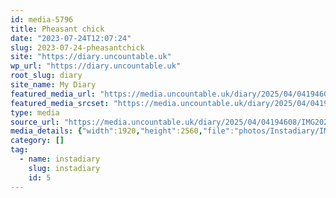 ```yaml
---
id: media-5796
title: Pheasant chick
date: "2023-07-24T12:07:24"
slug: 2023-07-24-pheasantchick
site: "https://diary.uncountable.uk"
wp_url: "https://diary.uncountable.uk"
root_slug: diary
site_name: My Diary
featured_media_url: "https://media.uncountable.uk/diary/2025/04/04194608/IMG20230724130724-scaled.webp"
featured_media_srcset: "https://media.uncountable.uk/diary/2025/04/04194608/IMG20230724130724-225x300.webp 225w, https://media.uncountable.uk/diary/2025/04/04194608/IMG20230724130724-768x1024.webp 768w, https://media.uncountable.uk/diary/2025/04/04194608/IMG20230724130724-150x150.webp 150w, https://media.uncountable.uk/diary/2025/04/04194608/IMG20230724130724-480x640.webp 480w, https://media.uncountable.uk/diary/2025/04/04194608/IMG20230724130724-scaled.webp 1920w"
type: media
source_url: "https://media.uncountable.uk/diary/2025/04/04194608/IMG20230724130724-scaled.webp"
media_details: {"width":1920,"height":2560,"file":"photos/Instadiary/IMG20230724130724-scaled.webp","filesize":253436,"sizes":{"medium":{"file":"IMG20230724130724-225x300.webp","width":225,"height":300,"filesize":16582,"mime_type":"image/webp","source_url":"https://media.uncountable.uk/diary/2025/04/04194608/IMG20230724130724-225x300.webp"},"large":{"file":"IMG20230724130724-768x1024.webp","width":768,"height":1024,"filesize":82990,"mime_type":"image/webp","source_url":"https://media.uncountable.uk/diary/2025/04/04194608/IMG20230724130724-768x1024.webp"},"thumbnail":{"file":"IMG20230724130724-150x150.webp","width":150,"height":150,"filesize":6870,"mime_type":"image/webp","source_url":"https://media.uncountable.uk/diary/2025/04/04194608/IMG20230724130724-150x150.webp"},"mobwidth":{"file":"IMG20230724130724-480x640.webp","width":480,"height":640,"filesize":45778,"mime_type":"image/webp","source_url":"https://media.uncountable.uk/diary/2025/04/04194608/IMG20230724130724-480x640.webp"},"full":{"file":"IMG20230724130724-scaled.webp","width":1920,"height":2560,"mime_type":"image/webp","source_url":"https://media.uncountable.uk/diary/2025/04/04194608/IMG20230724130724-scaled.webp"}},"image_meta":{"aperture":"0","credit":"","camera":"","caption":"","created_timestamp":"0","copyright":"","focal_length":"0","iso":"0","shutter_speed":"0","title":"","orientation":"0","keywords":[]},"original_image":"IMG20230724130724.webp"}
category: []
tag:
  - name: instadiary
    slug: instadiary
    id: 5
---
```


